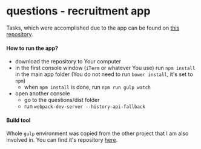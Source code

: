 # questions - recruitment app

Tasks, which were accomplished due to the app can be found on [this repository](https://gist.github.com/venticco/6fc87eb8833cb66ab96f).
#### How to run the app?
* download the repository to Your computer
* in the first console window (```iTerm``` or whatever You use)  run ```npm install``` in the main app folder (You do not need to run ```bower install```, it's set to ```npm```)
  * when ```npm install``` is done, run ```npm run gulp watch```
* open another console
  * go to the questions/dist folder
  * run ```webpack-dev-server --history-api-fallback```
  
#### Build tool
Whole ```gulp``` environment was copied from the other project that I am also involved in. You can find it's repository [here](https://github.com/kucharskimaciej/lets-run). 
